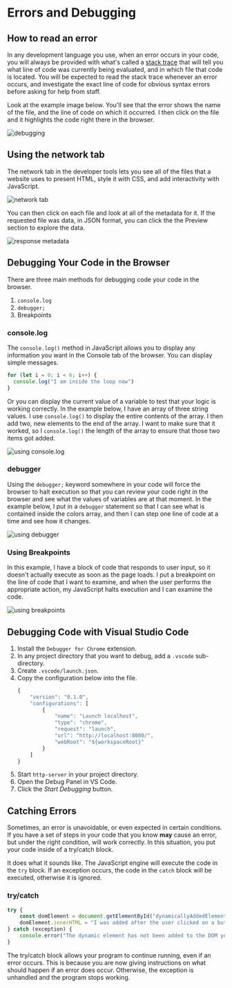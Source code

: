 # Errors and Debugging

## How to read an error

In any development language you use, when an error occurs in your code, you will always be provided with what's called a [stack trace](https://en.wikipedia.org/wiki/Stack_trace) that will tell you what line of code was currently being evaluated, and in which file that code is located. You will be expected to read the stack trace whenever an error occurs, and investigate the exact line of code for obvious syntax errors before asking for help from staff.

Look at the example image below. You'll see that the error shows the name of the file, and the line of code on which it occurred. I then click on the file and it highlights the code right there in the browser.

![debugging](./images/EI5yqRpHMa.gif)

## Using the network tab

The network tab in the developer tools lets you see all of the files that a website uses to present HTML, style it with CSS, and add interactivity with JavaScript.

![network tab](./images/V4gjom0YaS.gif)

You can then click on each file and look at all of the metadata for it. If the requested file was data, in JSON format, you can click the the Preview section to explore the data.

![response metadata](./images/A8LRi4fxHq.gif)

## Debugging Your Code in the Browser

There are three main methods for debugging code your code in the browser.

1. `console.log`
1. `debugger;`
1. Breakpoints

### console.log

The `console.log()` method in JavaScript allows you to display any information you want in the Console tab of the browser. You can display simple messages.

```js
for (let i = 0; i < 6; i++) {
  console.log("I am inside the loop now")
}
```

Or you can display the current value of a variable to test that your logic is working correctly. In the example below, I have an array of three string values. I use `console.log()` to display the entire contents of the array. I then add two, new elements to the end of the array. I want to make sure that it worked, so I `console.log()` the length of the array to ensure that those two items got added.

![using console.log](./images/hVRYheNVUL.gif)

### debugger

Using the `debugger;` keyword somewhere in your code will force the browser to halt execution so that you can review your code right in the browser and see what the values of variables are at that moment. In the example below, I put in a `debugger` statement so that I can see what is contained inside the colors array, and then I can step one line of code at a time and see how it changes.

![using debugger](./images/sL7Z1090JD.gif)

### Using Breakpoints

In this example, I have a block of code that responds to user input, so it doesn't actually execute as soon as the page loads. I put a breakpoint on the line of code that I want to examine, and when the user performs the appropriate action, my JavaScript halts execution and I can examine the code.

![using breakpoints](./images/v8W1107o8K.gif)

## Debugging Code with Visual Studio Code

1. Install the `Debugger for Chrome` extension.
1. In any project directory that you want to debug, add a `.vscode` sub-directory.
1. Create `.vscode/launch.json`.
1. Copy the configuration below into the file.
    ```js
    {
        "version": "0.1.0",
        "configurations": [
            {
                "name": "Launch localhost",
                "type": "chrome",
                "request": "launch",
                "url": "http://localhost:8080/",
                "webRoot": "${workspaceRoot}"
            }
        ]
    }
    ```
1. Start `http-server` in your project directory.
1. Open the Debug Panel in VS Code.
1. Click the *Start Debugging* button.

## Catching Errors

Sometimes, an error is unavoidable, or even expected in certain conditions. If you have a set of steps in your code that you know **may** cause an error, but under the right condition, will work correctly. In this situation, you put your code inside of a try/catch block.

It does what it sounds like. The JavaScript engine will execute the code in the `try` block. If an exception occurs, the code in the `catch` block will be executed, otherwise it is ignored.

### try/catch

```js
try {
    const domElement = document.getElementById("dynamicallyAddedElement");
    domElement.innerHTML = "I was added after the user clicked on a button.";
} catch (exception) {
    console.error("The dynamic element has not been added to the DOM yet.");
}
```

The try/catch block allows your program to continue running, even if an error occurs. This is because you are now giving instructions on what should happen if an error does occur. Otherwise, the exception is unhandled and the program stops working.
